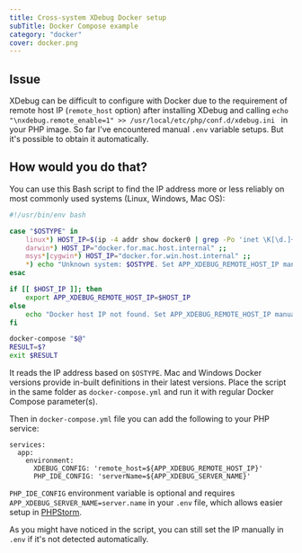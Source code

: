 ```yaml
---
title: Cross-system XDebug Docker setup
subTitle: Docker Compose example
category: "docker"
cover: docker.png
---
```


## Issue

XDebug can be difficult to configure with Docker due to the requirement of
remote host IP (`remote_host` option) after installing XDebug and calling 
`echo "\nxdebug.remote_enable=1" >> /usr/local/etc/php/conf.d/xdebug.ini `
in your PHP image. So far I've encountered manual `.env` variable setups.
But it's possible to obtain it automatically.

## How would you do that?

You can use this Bash script to find the IP address more or less reliably on
most commonly used systems (Linux, Windows, Mac OS):

```bash
#!/usr/bin/env bash

case "$OSTYPE" in
    linux*) HOST_IP=$(ip -4 addr show docker0 | grep -Po 'inet \K[\d.]+') ;;
    darwin*) HOST_IP="docker.for.mac.host.internal" ;;
    msys*|cygwin*) HOST_IP="docker.for.win.host.internal" ;;
    *) echo "Unknown system: $OSTYPE. Set APP_XDEBUG_REMOTE_HOST_IP manually in .env." ;;
esac

if [[ $HOST_IP ]]; then
    export APP_XDEBUG_REMOTE_HOST_IP=$HOST_IP
else
    echo "Docker host IP not found. Set APP_XDEBUG_REMOTE_HOST_IP manually in .env."
fi

docker-compose "$@"
RESULT=$?
exit $RESULT
``` 

It reads the IP address based on `$OSTYPE`. Mac and Windows Docker versions provide
in-built definitions in their latest versions. Place the script in the same
folder as `docker-compose.yml` and run it with regular Docker Compose parameter(s).

Then in `docker-compose.yml` file you can add the following to your PHP service:

```
services:
  app:
    environment:
      XDEBUG_CONFIG: 'remote_host=${APP_XDEBUG_REMOTE_HOST_IP}'
      PHP_IDE_CONFIG: 'serverName=${APP_XDEBUG_SERVER_NAME}'
```

`PHP_IDE_CONFIG` environment variable is optional and requires
`APP_XDEBUG_SERVER_NAME=server.name` in your `.env` file, which allows
easier setup in [PHPStorm](https://confluence.jetbrains.com/display/PhpStorm/Debugging+PHP+CLI+scripts+with+PhpStorm#DebuggingPHPCLIscriptswithPhpStorm-2.StarttheScriptwithDebuggerOptions).

As you might have noticed in the script, you can still set the IP manually in `.env`
if it's not detected automatically.

